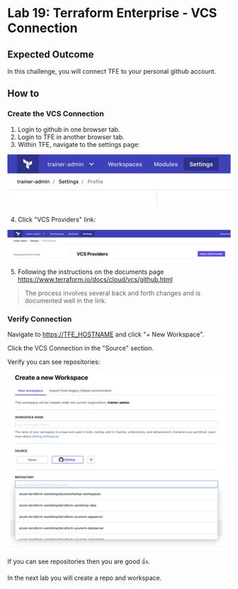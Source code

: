 # Lab 19: Terraform Enterprise - VCS Connection

## Expected Outcome

In this challenge, you will connect TFE to your personal github account.

## How to

### Create the VCS Connection

1. Login to github in one browser tab.
2. Login to TFE in another browser tab.
3. Within TFE, navigate to the settings page:

![](img/tfe-settings.png)

4. Click "VCS Providers" link:

![](img/tfe-settings-vcs.png)

5. Following the instructions on the documents page <https://www.terraform.io/docs/cloud/vcs/github.html>

> The process involves several back and forth changes and is documented well in the link.

### Verify Connection

Navigate to <https://TFE_HOSTNAME> and click "+ New Workspace".

Click the VCS Connection in the "Source" section.

Verify you can see repositories:

![](img/tfe-vcs-verify.png)

If you can see repositories then you are good :+1:.

In the next lab you will create a repo and workspace.
